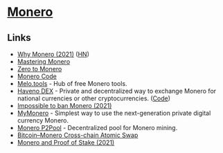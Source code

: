 # [Monero](https://www.getmonero.org/)

## Links

- [Why Monero (2021)](https://benkaiser.dev/why-monero/) ([HN](https://news.ycombinator.com/item?id=28517870))
- [Mastering Monero](https://masteringmonero.com/)
- [Zero to Monero](https://www.getmonero.org/library/Zero-to-Monero-2-0-0.pdf)
- [Monero Code](https://github.com/monero-project/monero)
- [Melo.tools](https://melo.tools/) - Hub of free Monero tools.
- [Haveno DEX](https://haveno.exchange/) - Private and decentralized way to exchange Monero for national currencies or other cryptocurrencies. ([Code](https://github.com/haveno-dex/haveno))
- [Impossible to ban Monero (2021)](https://www.reddit.com/r/Monero/comments/pctd1h/do_not_panic_sell/)
- [MyMonero](https://mymonero.com/) - Simplest way to use the next-generation private digital currency Monero.
- [Monero P2Pool](https://github.com/SChernykh/p2pool) - Decentralized pool for Monero mining.
- [Bitcoin–Monero Cross-chain Atomic Swap](https://github.com/comit-network/xmr-btc-swap)
- [Monero and Proof of Stake (2021)](https://www.reddit.com/r/Monero/comments/mwppuz/monero_and_proof_of_stake/)
